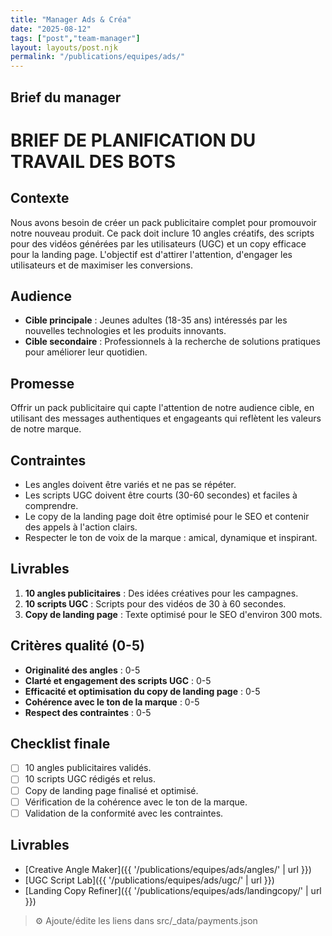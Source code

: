 ```yaml
---
title: "Manager Ads & Créa"
date: "2025-08-12"
tags: ["post","team-manager"]
layout: layouts/post.njk
permalink: "/publications/equipes/ads/"
---
```

## Brief du manager

# BRIEF DE PLANIFICATION DU TRAVAIL DES BOTS

## Contexte
Nous avons besoin de créer un pack publicitaire complet pour promouvoir notre nouveau produit. Ce pack doit inclure 10 angles créatifs, des scripts pour des vidéos générées par les utilisateurs (UGC) et un copy efficace pour la landing page. L'objectif est d'attirer l'attention, d'engager les utilisateurs et de maximiser les conversions.

## Audience
- **Cible principale** : Jeunes adultes (18-35 ans) intéressés par les nouvelles technologies et les produits innovants.
- **Cible secondaire** : Professionnels à la recherche de solutions pratiques pour améliorer leur quotidien.

## Promesse
Offrir un pack publicitaire qui capte l'attention de notre audience cible, en utilisant des messages authentiques et engageants qui reflètent les valeurs de notre marque.

## Contraintes
- Les angles doivent être variés et ne pas se répéter.
- Les scripts UGC doivent être courts (30-60 secondes) et faciles à comprendre.
- Le copy de la landing page doit être optimisé pour le SEO et contenir des appels à l'action clairs.
- Respecter le ton de voix de la marque : amical, dynamique et inspirant.

## Livrables
1. **10 angles publicitaires** : Des idées créatives pour les campagnes.
2. **10 scripts UGC** : Scripts pour des vidéos de 30 à 60 secondes.
3. **Copy de landing page** : Texte optimisé pour le SEO d'environ 300 mots.

## Critères qualité (0-5)
- **Originalité des angles** : 0-5
- **Clarté et engagement des scripts UGC** : 0-5
- **Efficacité et optimisation du copy de landing page** : 0-5
- **Cohérence avec le ton de la marque** : 0-5
- **Respect des contraintes** : 0-5

## Checklist finale
- [ ] 10 angles publicitaires validés.
- [ ] 10 scripts UGC rédigés et relus.
- [ ] Copy de landing page finalisé et optimisé.
- [ ] Vérification de la cohérence avec le ton de la marque.
- [ ] Validation de la conformité avec les contraintes.

## Livrables
- [Creative Angle Maker]({{ '/publications/equipes/ads/angles/' | url }})
- [UGC Script Lab]({{ '/publications/equipes/ads/ugc/' | url }})
- [Landing Copy Refiner]({{ '/publications/equipes/ads/landingcopy/' | url }})

> ⚙️ Ajoute/édite les liens dans src/_data/payments.json

